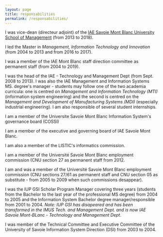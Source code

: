 ```yaml
---
layout: page
title: responsabilities
permalink: /responsabilities/
---
```


I was vice-dean (directeur adjoint) of the [IAE Savoie Mont Blanc University School of Management](http://www.iae.univ-savoie.fr/) (from 2013 to 2018).

I led the Master in _Management, Information Technology and Innovation_ (from 2004 to 2013 and from 2016 to 2017).

I was a member of the IAE Mont Blanc staff direction committee as permanent staff (from 2004 to 2019).

I was the head of the IAE - Technology and Management Dept (from Sept. 2008 to 2013). I was also the IAE Management and Information Systems MS. degree's manager - students may follow one of the two academia curricula: one is centred on _Management and Information Technology (MTI)_  (information system engineering) and the second is centred on the _Management and Development of Manufacturing Systems (MDI)_ (especially industrial engineering). I am also responsible of several student internships.

I am a member of the Universite Savoie Mont Blanc Information System's governance board (COSSI)

I am a member of the executive and governing board of IAE Savoie Mont Blanc.

I am also a member of the LISTIC's informatics commission.

I am a member of the Université Savoie Mont Blanc employment commission (CNU section 27 as permanent staff from 2012\.

I am and was a member of the Université Savoie Mont Blanc employment commission (CNU sections 27/61 as permanent staff and CNU section 05 as substitute - from 2005 to 2009 when such commissions desappear).

I was the IUP GSI Scholar Program Manager covering three years (students from the Bachelor to the last year of the professional MS degree) from 2004 to 2005 and the Information System Bachelor degree manager/responsible from 2001 to 2004\. _Note: IUP GSI has disapeared and has been transformed in the IMUS Tech. and Management Dept. and is now IAE Savoie Mont-BLanc - Technology and Management Dept_.

I was member of the Technical Committee and Executive Committee of the University of Savoie Information System Direction (DSI) from 2003 to 2004.
